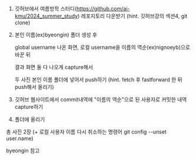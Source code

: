 1. 깃허브에서 여름방학 스터디(https://github.com/ai-kmu/2024_summer_study) 레포지토리 다운받기 (hint. 깃허브강의 섹션4, git clone)

  
2. 본인 이름(ex)byeongin) 폴더 생성 후

   global username 나온 화면, 로컬 username을 이름의 역순(ex)nignoeyb)으로 바꾼 뒤

   결과 화면 둘 다 나오게 capture해서
   
   두 사진 본인 이름 폴더에 넣어서 push하기 (hint. fetch 후 fastforward 한 뒤 push해서 올리기)

   
4. 깃허브 웹사이트에서 commit내역에 "이름의 역순"으로 된 사용자로 커밋한 내역 capture하기

   
5. 폴더에 올리기
   
총 사진 2장 (+ 로컬 사용자 이름 다시 취소하는 명령어 git config --unset user.name)

byeongin 참고
